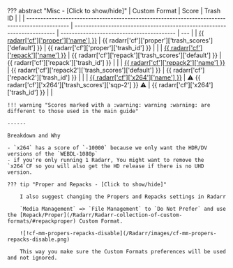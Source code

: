 ??? abstract "Misc - [Click to show/hide]"
    | Custom Format                                                                                 | Score                                                                   | Trash ID                                  |     |
    | --------------------------------------------------------------------------------------------- | ----------------------------------------------------------------------- | ----------------------------------------- | --- |
    | [{{ radarr['cf']['proper']['name'] }}](/Radarr/Radarr-collection-of-custom-formats/#proper)   | {{ radarr['cf']['proper']['trash_scores']['default'] }}                 | {{ radarr['cf']['proper']['trash_id'] }}  |     |
    | [{{ radarr['cf']['repack']['name'] }}](/Radarr/Radarr-collection-of-custom-formats/#repack)   | {{ radarr['cf']['repack']['trash_scores']['default'] }}                 | {{ radarr['cf']['repack']['trash_id'] }}  |     |
    | [{{ radarr['cf']['repack2']['name'] }}](/Radarr/Radarr-collection-of-custom-formats/#repack2) | {{ radarr['cf']['repack2']['trash_scores']['default'] }}                | {{ radarr['cf']['repack2']['trash_id'] }} |     |
    | [{{ radarr['cf']['x264']['name'] }}](/Radarr/Radarr-collection-of-custom-formats/#x264)       | :warning: {{ radarr['cf']['x264']['trash_scores']['sqp-2'] }} :warning: | {{ radarr['cf']['x264']['trash_id'] }}    |     |

    !!! warning "Scores marked with a :warning: warning :warning: are different to those used in the main guide"

    ------

    Breakdown and Why

    - `x264` has a score of `-10000` because we only want the HDR/DV versions of the `WEBDL-1080p`
    - if you're only running 1 Radarr, You might want to remove the `x264`CF so you will also get the HD release if there is no UHD version.

    ??? tip "Proper and Repacks - [Click to show/hide]"

        I also suggest changing the Propers and Repacks settings in Radarr

        `Media Management` => `File Management` to `Do Not Prefer` and use the [Repack/Proper](/Radarr/Radarr-collection-of-custom-formats/#repackproper) Custom Format.

        ![!cf-mm-propers-repacks-disable](/Radarr/images/cf-mm-propers-repacks-disable.png)

        This way you make sure the Custom Formats preferences will be used and not ignored.
